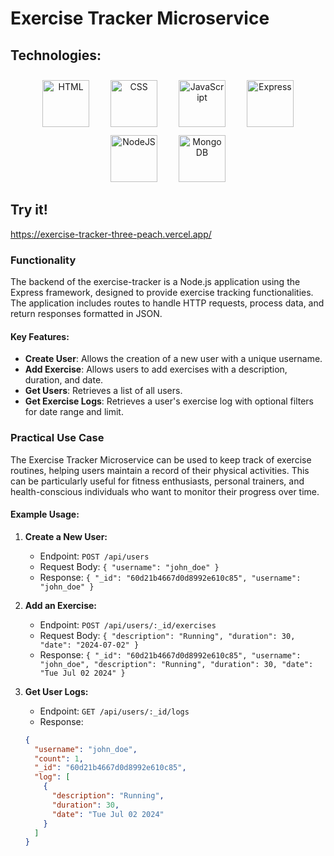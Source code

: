 # Exercise Tracker Microservice

## Technologies:
<p align="center">
   <img src="https://img.icons8.com/color/75/000000/html-5.png" width="75" height="75" alt="HTML" style="margin: 10px 15px 0 15px;" />
   <img src="https://img.icons8.com/color/75/000000/css3.png" width="75" height="75" alt="CSS" style="margin: 10px 15px 0 15px;" />
   <img src="https://raw.githubusercontent.com/danielcranney/readme-generator/main/public/icons/skills/javascript-colored.svg" width="75" height="75" alt="JavaScript" style="margin: 10px 15px 0 15px;" />
   <img src="https://raw.githubusercontent.com/danielcranney/readme-generator/main/public/icons/skills/express-colored.svg" width="75" height="75" alt="Express" style="margin: 10px 15px 0 15px;" />
   <img src="https://raw.githubusercontent.com/danielcranney/readme-generator/main/public/icons/skills/nodejs-colored.svg" width="75" height="75" alt="NodeJS" style="margin: 10px 15px 0 15px;" />
   <img src="https://raw.githubusercontent.com/danielcranney/readme-generator/main/public/icons/skills/mongodb-colored.svg" width="75" height="75" alt="MongoDB" style="margin: 10px 15px 0 15px;" />  
</p>

## Try it!
https://exercise-tracker-three-peach.vercel.app/

### Functionality

The backend of the exercise-tracker is a Node.js application using the Express framework, designed to provide exercise tracking functionalities. The application includes routes to handle HTTP requests, process data, and return responses formatted in JSON.

#### Key Features:
- **Create User**: Allows the creation of a new user with a unique username.
- **Add Exercise**: Allows users to add exercises with a description, duration, and date.
- **Get Users**: Retrieves a list of all users.
- **Get Exercise Logs**: Retrieves a user's exercise log with optional filters for date range and limit.

### Practical Use Case

The Exercise Tracker Microservice can be used to keep track of exercise routines, helping users maintain a record of their physical activities. This can be particularly useful for fitness enthusiasts, personal trainers, and health-conscious individuals who want to monitor their progress over time.

#### Example Usage:

1. **Create a New User:**
   - Endpoint: `POST /api/users`
   - Request Body: `{ "username": "john_doe" }`
   - Response: `{ "_id": "60d21b4667d0d8992e610c85", "username": "john_doe" }`

2. **Add an Exercise:**
   - Endpoint: `POST /api/users/:_id/exercises`
   - Request Body: `{ "description": "Running", "duration": 30, "date": "2024-07-02" }`
   - Response: `{ "_id": "60d21b4667d0d8992e610c85", "username": "john_doe", "description": "Running", "duration": 30, "date": "Tue Jul 02 2024" }`

3. **Get User Logs:**
   - Endpoint: `GET /api/users/:_id/logs`
   - Response: 
   ```json
   {
     "username": "john_doe",
     "count": 1,
     "_id": "60d21b4667d0d8992e610c85",
     "log": [
       {
         "description": "Running",
         "duration": 30,
         "date": "Tue Jul 02 2024"
       }
     ]
   }
